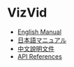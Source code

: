 # VizVid

- [English Manual](https://xtlcdn.github.io/VizVid/docs/)
- [日本語マニュアル](https://xtlcdn.github.io/VizVid/docs/index_ja.html)
- [中文說明文件](https://xtlcdn.github.io/VizVid/docs/index_zh.html)
- [API References](https://xtlcdn.github.io/VizVid/api/Global.html)
